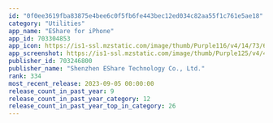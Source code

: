 ```yaml
---
id: "0f0ee3619fba83875e4bee6c0f5fb6fe443bec12ed034c82aa55f1c761e5ae18"
category: "Utilities"
app_name: "EShare for iPhone"
app_id: 703304853
app_icon: https://is1-ssl.mzstatic.com/image/thumb/Purple116/v4/14/73/62/14736263-4efa-d7af-07f1-3aed451bfcb0/AppIcon-0-0-1x_U007emarketing-0-0-0-7-0-0-sRGB-0-0-0-GLES2_U002c0-512MB-85-220-0-0.png/1024x1024bb.png
app_screenshot: https://is1-ssl.mzstatic.com/image/thumb/Purple125/v4/4f/cd/b2/4fcdb267-e63d-fa09-a957-27974c625a59/pr_source.png/1242x2688bb.png
publisher_id: 703246800
publisher_name: "Shenzhen EShare Technology Co., Ltd."
rank: 334
most_recent_release: 2023-09-05 00:00:00
release_count_in_past_year: 9
release_count_in_past_year_category: 12
release_count_in_past_year_top_in_category: 26
---
```

